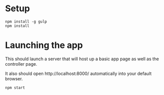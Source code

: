 # Setup

    npm install -g gulp
    npm install

# Launching the app
This should launch a server that will host up a basic app page as well as the controller page.

It also should open http://localhost:8000/ automatically into your default browser.

    npm start
